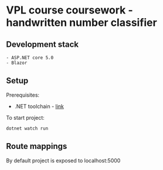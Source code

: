 # VPL course coursework - handwritten number classifier

## Development stack

    - ASP.NET core 5.0
    - Blazor

## Setup

Prerequisites:

- .NET toolchain - [link](https://dotnet.microsoft.com/learn/aspnet/blazor-tutorial/intro)

To start project:


    dotnet watch run

## Route mappings

By default project is exposed to localhost:5000
